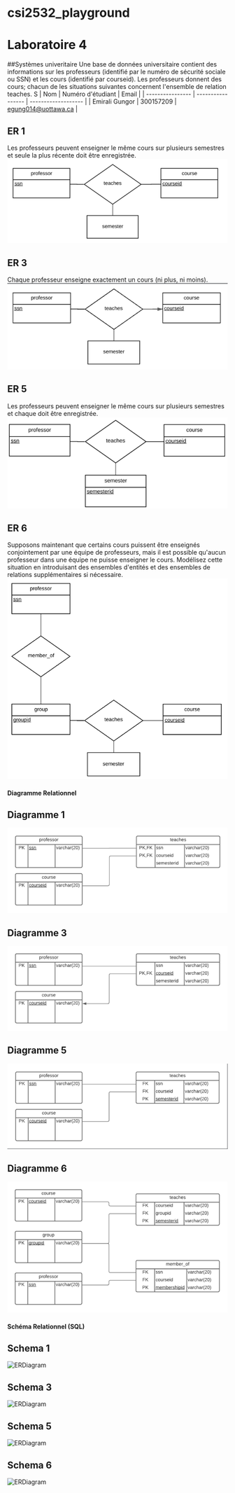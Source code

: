 # csi2532_playground
# Laboratoire 4
##Systèmes univeritaire
Une base de données universitaire contient
des informations sur les professeurs
(identifié par le numéro de sécurité sociale
ou SSN) et les cours (identifié par courseid).
Les professeurs donnent des cours; chacun
de les situations suivantes concernent
l'ensemble de relation teaches.
S
| Nom              | Numéro d'étudiant | Email               |
| ---------------- | ----------------- | ------------------- |
| Emirali Gungor  | 300157209       | egung014@uottawa.ca |

## ER 1
Les professeurs peuvent enseigner le
même cours sur plusieurs semestres et seule
la plus récente doit être enregistrée.
![ERDiagram](lab04/er01.png)

## ER 3
Chaque professeur enseigne exactement
un cours (ni plus, ni moins).
![ERDiagram](lab04/er03.png)

## ER 5
Les professeurs peuvent enseigner le
même cours sur plusieurs semestres et
chaque doit être enregistrée.
![ERDiagram](lab04/er05.png)

## ER 6
Supposons maintenant que certains cours
puissent être enseignés conjointement par
une équipe de professeurs, mais il est
possible qu'aucun professeur dans une
équipe ne puisse enseigner le cours.
Modélisez cette situation en introduisant des
ensembles d'entités et des ensembles de
relations supplémentaires si nécessaire.
![ERDiagram](lab04/er06.png)


#### Diagramme Relationnel

## Diagramme 1
![ERDiagram](lab04/diagram01.png)

## Diagramme 3
![ERDiagram](lab04/diagram03.png)

## Diagramme 5
![ERDiagram](lab04/diagram05.png)

## Diagramme 6
![ERDiagram](lab04/diagram06.png)

#### Schéma Relationnel (SQL)


## Schema 1
![ERDiagram](lab04/schema01.png)

## Schema 3
![ERDiagram](lab04/schema03.png)

## Schema 5
![ERDiagram](lab04/schema05.png)

## Schema 6
![ERDiagram](lab04/schema06.png)
